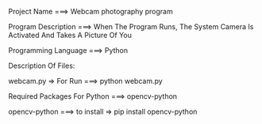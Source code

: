 Project Name ===> Webcam photography program

Program Description ===> When The Program Runs, The System Camera Is Activated And Takes A Picture Of You

Programming Language ===> Python

Description Of Files:

webcam.py => For Run ===> python webcam.py

Required Packages For Python ===> opencv-python

opencv-python ===> to install => pip install opencv-python
